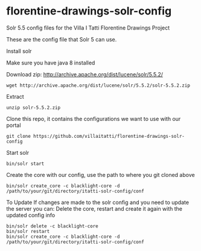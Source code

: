 # florentine-drawings-solr-config
Solr 5.5 config files for the Villa I Tatti Florentine Drawings Project


These are the config file that Solr 5 can use.

Install solr

Make sure you have java 8 installed

Download zip: http://archive.apache.org/dist/lucene/solr/5.5.2/
```
wget http://archive.apache.org/dist/lucene/solr/5.5.2/solr-5.5.2.zip
```

Extract
```
unzip solr-5.5.2.zip
```

Clone this repo, it contains the configurations we want to use with our portal
```
git clone https://github.com/villaitatti/florentine-drawings-solr-config
```

Start solr
```
bin/solr start
```

Create the core with our config, use the path to where you git cloned above
```
bin/solr create_core -c blacklight-core -d /path/to/your/git/directory/itatti-solr-config/conf
```

To Update
If changes are made to the solr config and you need to update the server you can:
Delete the core, restart and create it again with the updated config info
```
bin/solr delete -c blacklight-core
bin/solr restart
bin/solr create_core -c blacklight-core -d /path/to/your/git/directory/itatti-solr-config/conf
```
